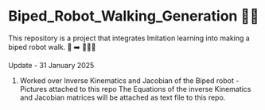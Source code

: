 # Biped_Robot_Walking_Generation 🚶‍♂️
This repository is a project that integrates Imitation learning into making a biped robot walk. 🤖 ➡️ 🚶‍♀️‍➡️

Update  - 31 January 2025
1) Worked over Inverse Kinematics and Jacobian of the Biped robot - Pictures attached to this repo
The Equations of the inverse Kinematics and Jacobian matrices will be attached as text file to this repo.
